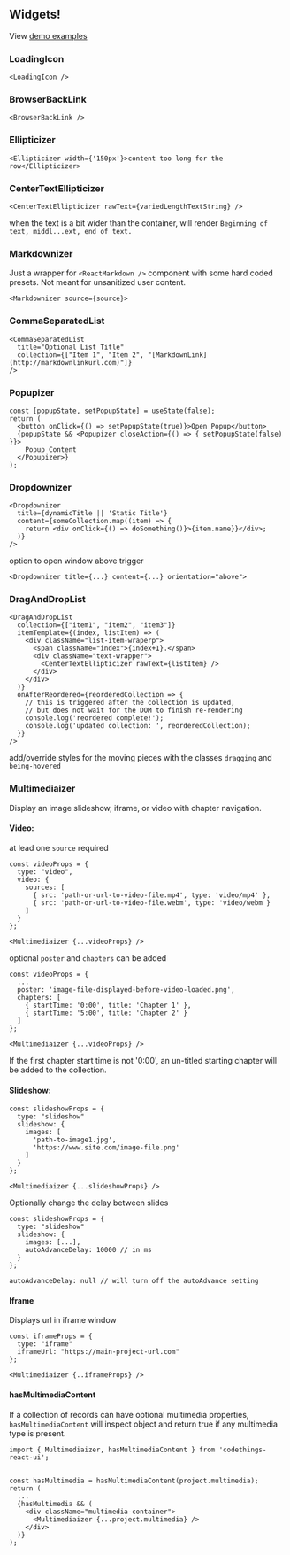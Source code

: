 
## Widgets!
View [demo examples](https://reactui.codethings.net)
### LoadingIcon
```
<LoadingIcon />
```

### BrowserBackLink
```
<BrowserBackLink />
```

### Ellipticizer
```
<Ellipticizer width={'150px'}>content too long for the row</Ellipticizer>
```

### CenterTextEllipticizer
```
<CenterTextEllipticizer rawText={variedLengthTextString} />
```
when the text is a bit wider than the container, will render `Beginning of text, middl...ext, end of text.`    

### Markdownizer
Just a wrapper for `<ReactMarkdown />` component with some hard coded presets.  Not meant for unsanitized user content.
```
<Markdownizer source={source}>
```

### CommaSeparatedList
```
<CommaSeparatedList 
  title="Optional List Title"
  collection={["Item 1", "Item 2", "[MarkdownLink](http://markdownlinkurl.com)"]} 
/>
```


### Popupizer
```
const [popupState, setPopupState] = useState(false);
return (
  <button onClick={() => setPopupState(true)}>Open Popup</button>
  {popupState && <Popupizer closeAction={() => { setPopupState(false) }}>
    Popup Content
  </Popupizer>}
);
```

### Dropdownizer
```
<Dropdownizer 
  title={dynamicTitle || 'Static Title'}
  content={someCollection.map((item) => { 
    return <div onClick={() => doSomething()}>{item.name}}</div>;
  )}
/>
```

option to open window above trigger
```
<Dropdownizer title={...} content={...} orientation="above">
```

### DragAndDropList 
```
<DragAndDropList 
  collection={["item1", "item2", "item3"]}
  itemTemplate={(index, listItem) => (
    <div className="list-item-wraperp">
      <span className="index">{index+1}.</span>
      <div className="text-wrapper">
        <CenterTextEllipticizer rawText={listItem} />
      </div>
    </div>
  )}
  onAfterReordered={reorderedCollection => {
    // this is triggered after the collection is updated, 
    // but does not wait for the DOM to finish re-rendering
    console.log('reordered complete!');
    console.log('updated collection: ', reorderedCollection);
  }}
/>
```
add/override styles for the moving pieces with the classes 
`dragging` and `being-hovered`

### Multimediaizer
Display an image slideshow, iframe, or video with chapter navigation.       

#### Video: 
at lead one `source` required   
```
const videoProps = {
  type: "video",
  video: {
    sources: [
      { src: 'path-or-url-to-video-file.mp4', type: 'video/mp4' },
      { src: 'path-or-url-to-video-file.webm', type: 'video/webm }
    ]
  }
};

<Multimediaizer {...videoProps} />
```

optional `poster` and `chapters` can be added
```
const videoProps = {
  ...
  poster: 'image-file-displayed-before-video-loaded.png',
  chapters: [
    { startTime: '0:00', title: 'Chapter 1' },
    { startTime: '5:00', title: 'Chapter 2' }
  ]
};

<Multimediaizer {...videoProps} />
```
If the first chapter start time is not '0:00', an un-titled starting chapter will be added to the collection.

#### Slideshow:
```
const slideshowProps = {
  type: "slideshow"
  slideshow: {
    images: [
      'path-to-image1.jpg',
      'https://www.site.com/image-file.png'
    ]
  }
};

<Multimediaizer {...slideshowProps} />
```

Optionally change the delay between slides
```
const slideshowProps = {
  type: "slideshow"
  slideshow: {
    images: [...],
    autoAdvanceDelay: 10000 // in ms
  }
};

autoAdvanceDelay: null // will turn off the autoAdvance setting
```



#### Iframe
Displays url in iframe window
```
const iframeProps = {
  type: "iframe"
  iframeUrl: "https://main-project-url.com"
};

<Multimediaizer {..iframeProps} />
```

#### hasMultimediaContent
If a collection of records can have optional multimedia properties, `hasMultimediaContent` will inspect object and return true if any multimedia type is present.
```
import { Multimediaizer, hasMultimediaContent } from 'codethings-react-ui';


const hasMultimedia = hasMultimediaContent(project.multimedia);
return (
  ...
  {hasMultimedia && ( 
    <div className="multimedia-container">
      <Multimediaizer {...project.multimedia} />
    </div>
  )}
);
```
